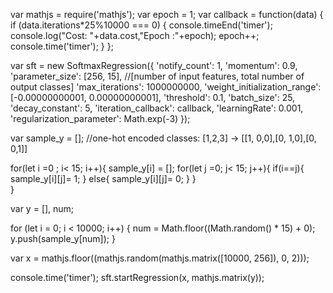 

var mathjs = require('mathjs');
var epoch = 1;
var callback = function(data) {
  if (data.iterations*25%10000 === 0) {
    console.timeEnd('timer');
    console.log("Cost: "+data.cost,"Epoch :"+epoch);
    epoch++;
    console.time('timer');
  }
};

var sft = new SoftmaxRegression({
  'notify_count': 1,
  'momentum': 0.9,
  'parameter_size': [256, 15], //[number of  input features, total number of  output classes]
  'max_iterations': 1000000000,
  'weight_initialization_range': [-0.00000000001, 0.00000000001],
  'threshold': 0.1,
  'batch_size': 25,
  'decay_constant': 5,
  'iteration_callback': callback,
  'learningRate': 0.001,
  'regularization_parameter': Math.exp(-3)
});

var sample_y = []; //one-hot encoded classes: [1,2,3] -> [[1, 0,0],[0, 1,0],[0, 0,1]]

for(let i =0 ; i< 15; i++){
  sample_y[i] = [];
  for(let j =0; j< 15; j++){
    if(i==j){
      sample_y[i][j]= 1;
    }
    else{
      sample_y[i][j]= 0;
    }
  }  
}


var y = [],
  num;


for (let i = 0; i < 10000; i++) {
  num = Math.floor((Math.random() * 15) + 0);
  y.push(sample_y[num]);
}

var x = mathjs.floor((mathjs.random(mathjs.matrix([10000, 256]), 0, 2)));

console.time('timer');
sft.startRegression(x, mathjs.matrix(y));